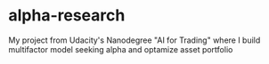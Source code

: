 # alpha-research
My project from Udacity's Nanodegree "AI for Trading" where I build multifactor model seeking alpha and optamize asset portfolio
